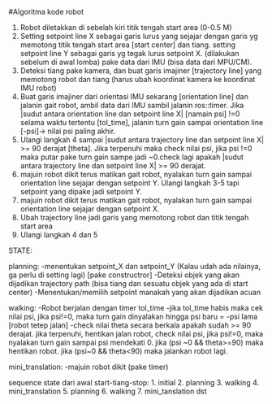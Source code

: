 #Algoritma kode robot
1.  Robot diletakkan di sebelah kiri titik tengah start area (0-0.5 M) 
2.  Setting setpoint line X  sebagai garis lurus yang sejajar dengan garis yg memotong titik tengah start area [start center] dan tiang. setting setpoint line Y sebagai garis yg tegak lurus setpoint X. (dilakukan sebelum di awal lomba)
pake data dari IMU (bisa data dari MPU/CM).
3.  Deteksi tiang pake kamera, dan buat garis imajiner [trajectory line] yang memotong robot dan tiang (harus ubah koordinat kamera ke koordinat IMU robot) 
4.  Buat garis imajiner dari orientasi IMU sekarang [orientation line] dan jalanin gait robot, ambil data dari IMU sambil jalanin ros::timer. 
Jika |sudut antara orientation line dan setpoint line X| [namain psi] !=0 selama waktu tertentu [tol_time], jalanin turn gain sampai orientation line [-psi]-> nilai psi paling akhir. 
5.  Ulangi langkah 4 sampai |sudut antara trajectory line dan setpoint line X| >= 90 derajat [theta]. Jika terpenuhi maka check nilai psi, jika psi !=0 maka putar pake turn gain sampe jadi ~0.check lagi apakah |sudut antara trajectory line dan setpoint line X| >= 90 derajat.
6.  majuin robot dikit terus matikan gait robot, nyalakan turn gain sampai orientation line sejajar dengan setpoint Y. Ulangi langkah 3-5 tapi setpoint yang dipake jadi setpoint Y.
7.  majuin robot dikit terus matikan gait robot, nyalakan turn gain sampai orientation line sejajar dengan setpoint X.
8.  Ubah trajectory line jadi garis yang memotong robot dan titik tengah start area
9.  Ulangi langkah 4 dan 5

STATE:

planning:
-menentukan setpoint_X dan setpoint_Y (Kalau udah ada nilainya, ga perlu di setting lagi) [pake constructror]
-Deteksi objek yang akan dijadikan trajectory path (bisa tiang dan sesuatu objek yang ada di start center)
-Menentukan/memilih setpoint manakah yang akan dijadikan acuan

walking:
-Robot berjalan dengan timer tol_time
-jika tol_time habis maka cek nilai psi, jika psi!=0, maka turn gain dinyalakan hingga psi baru = -psi lama [robot tetep jalan]
-check nilai theta secara berkala apakah sudah >= 90 derajat. jika terpenuhi, hentikan jalan robot, check nilai psi, jika psi!=0, maka 
 nyalakan turn gain sampai psi mendekati 0. jika (psi ~0 && theta>=90) maka hentikan robot. jika (psi~0 && theta<90) maka jalankan robot lagi.

mini_translation:
-majuin robot dikit (pake timer)

sequence state dari awal start-tiang-stop:
    1. initial
    2. planning
    3. walking
    4. mini_translation
    5. planning
    6. walking
    7. mini_tanslation
    dst